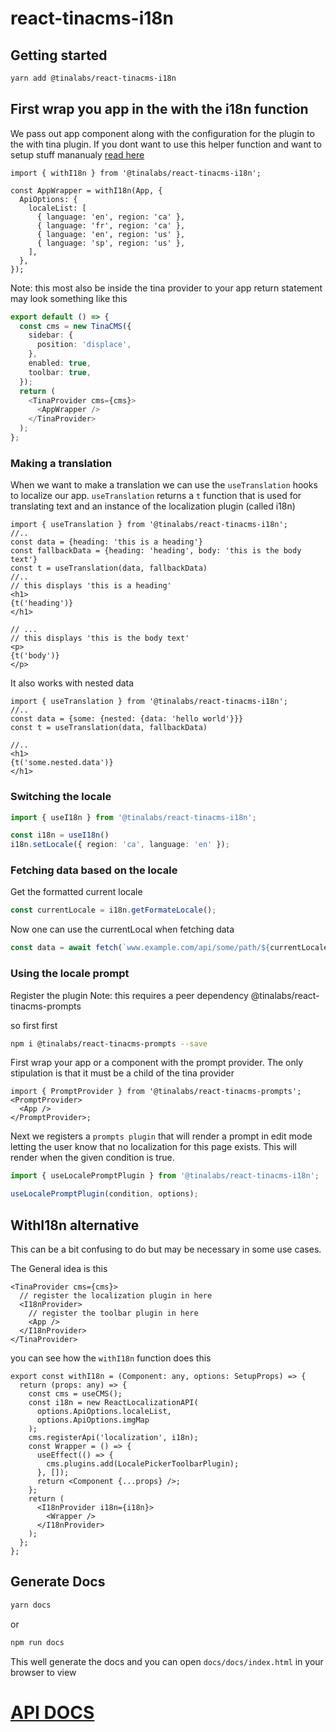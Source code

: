 # react-tinacms-i18n

## Getting started

```bash
yarn add @tinalabs/react-tinacms-i18n
```

## First wrap you app in the with the i18n function

We pass out app component along with the configuration for the plugin to the with tina plugin. If you dont want to use this helper function and want to setup stuff mananualy [read here](#withi18n-alternative)

```tsx
import { withI18n } from '@tinalabs/react-tinacms-i18n';

const AppWrapper = withI18n(App, {
  ApiOptions: {
    localeList: [
      { language: 'en', region: 'ca' },
      { language: 'fr', region: 'ca' },
      { language: 'en', region: 'us' },
      { language: 'sp', region: 'us' },
    ],
  },
});
```

Note: this most also be inside the tina provider to your app return statement may look something like this

```ts
export default () => {
  const cms = new TinaCMS({
    sidebar: {
      position: 'displace',
    },
    enabled: true,
    toolbar: true,
  });
  return (
    <TinaProvider cms={cms}>
      <AppWrapper />
    </TinaProvider>
  );
};
```

### Making a translation

When we want to make a translation we can use the `useTranslation` hooks to localize our app. `useTranslation` returns a `t` function that is used for translating text and an instance of the localization plugin (called i18n)

```tsx
import { useTranslation } from '@tinalabs/react-tinacms-i18n';
//..
const data = {heading: 'this is a heading'}
const fallbackData = {heading: 'heading', body: 'this is the body text'}
const t = useTranslation(data, fallbackData)
//..
// this displays 'this is a heading'
<h1>
{t('heading')}
</h1>

// ...
// this displays 'this is the body text'
<p>
{t('body')}
</p>
```

It also works with nested data

```tsx
import { useTranslation } from '@tinalabs/react-tinacms-i18n';
//..
const data = {some: {nested: {data: 'hello world'}}}
const t = useTranslation(data, fallbackData)

//..
<h1>
{t('some.nested.data')}
</h1>
```

### Switching the locale

```ts
import { useI18n } from '@tinalabs/react-tinacms-i18n';

const i18n = useI18n()
i18n.setLocale({ region: 'ca', language: 'en' });
```

### Fetching data based on the locale

Get the formatted current locale

```ts
const currentLocale = i18n.getFormateLocale();
```

Now one can use the currentLocal when fetching data

```ts
const data = await fetch(`www.example.com/api/some/path/${currentLocale}`);
```

### Using the locale prompt

Register the plugin
Note: this requires a peer dependency @tinalabs/react-tinacms-prompts

so first first

```bash
npm i @tinalabs/react-tinacms-prompts --save
```

First wrap your app or a component with the prompt provider. The only stipulation is that it must be a child of the tina provider

```tsx
import { PromptProvider } from '@tinalabs/react-tinacms-prompts';
<PromptProvider>
  <App />
</PromptProvider>;
```

Next we registers a `prompts plugin` that will render a prompt in edit mode letting the user know that no localization for this page exists. This will render when the given condition is true.

```ts
import { useLocalePromptPlugin } from '@tinalabs/react-tinacms-i18n';

useLocalePromptPlugin(condition, options);
```

## WithI18n alternative

This can be a bit confusing to do but may be necessary in some use cases.

The General idea is this

```tsx
<TinaProvider cms={cms}>
  // register the localization plugin in here
  <I18nProvider>
    // register the toolbar plugin in here
    <App />
  </I18nProvider>
</TinaProvider>
```

you can see how the `withI18n` function does this

```tsx
export const withI18n = (Component: any, options: SetupProps) => {
  return (props: any) => {
    const cms = useCMS();
    const i18n = new ReactLocalizationAPI(
      options.ApiOptions.localeList,
      options.ApiOptions.imgMap
    );
    cms.registerApi('localization', i18n);
    const Wrapper = () => {
      useEffect(() => {
        cms.plugins.add(LocalePickerToolbarPlugin);
      }, []);
      return <Component {...props} />;
    };
    return (
      <I18nProvider i18n={i18n}>
        <Wrapper />
      </I18nProvider>
    );
  };
};
```

## Generate Docs

```bash
yarn docs
```

or

```bash
npm run docs
```

This well generate the docs and you can open `docs/docs/index.html` in your browser to view

# [API DOCS](https://tinacms.github.io/react-tinacms-i18n/docs/)
